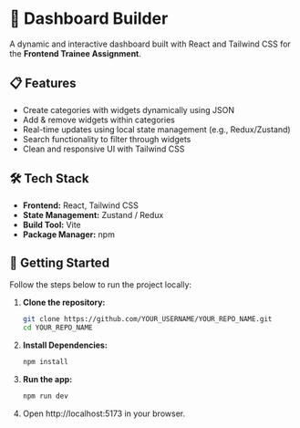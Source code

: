 # 🧩 Dashboard Builder

A dynamic and interactive dashboard built with React and Tailwind CSS for the **Frontend Trainee Assignment**.

## 📋 Features

- Create categories with widgets dynamically using JSON
- Add & remove widgets within categories
- Real-time updates using local state management (e.g., Redux/Zustand)
- Search functionality to filter through widgets
- Clean and responsive UI with Tailwind CSS

## 🛠️ Tech Stack

- **Frontend:** React, Tailwind CSS
- **State Management:** Zustand / Redux
- **Build Tool:** Vite
- **Package Manager:** npm

## 🚀 Getting Started

Follow the steps below to run the project locally:

1. **Clone the repository:**
   ```bash
   git clone https://github.com/YOUR_USERNAME/YOUR_REPO_NAME.git
   cd YOUR_REPO_NAME
2. **Install Dependencies:**
   ```bash
   npm install

3. **Run the app:**
   ```bash
   npm run dev
4. Open http://localhost:5173 in your browser.      
   
